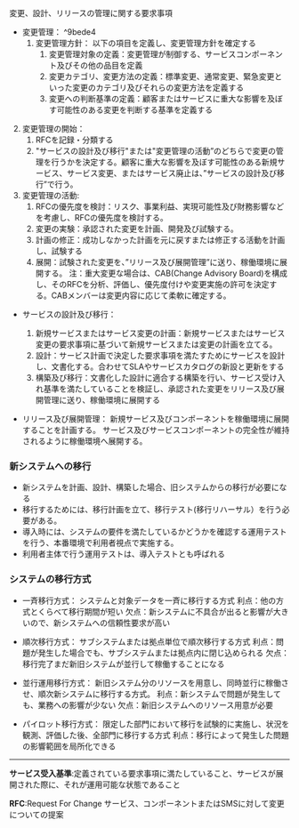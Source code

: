 変更、設計、リリースの管理に関する要求事項
- 変更管理： ^9bede4
  1. 変更管理方針：
     以下の項目を定義し、変更管理方針を確定する
     1) 変更管理対象の定義：変更管理が制御する、サービスコンポーネント及びその他の品目を定義
     2) 変更カテゴリ、変更方法の定義：標準変更、通常変更、緊急変更といった変更のカテゴリ及びそれらの変更方法を定義する
     3) 変更への判断基準の定義：顧客またはサービスに重大な影響を及ぼす可能性のある変更を判断する基準を定義する
 2. 変更管理の開始：
    1) RFCを記録・分類する
    2) "サービスの設計及び移行"または"変更管理の活動”のどちらで変更の管理を行うかを決定する。顧客に重大な影響を及ぼす可能性のある新規サービス、サービス変更、またはサービス廃止は、”サービスの設計及び移行”で行う。
 3. 変更管理の活動: 
    1) RFCの優先度を検討：リスク、事業利益、実現可能性及び財務影響などを考慮し、RFCの優先度を検討する。
    2) 変更の実験：承認された変更を計画、開発及び試験する。
    3) 計画の修正：成功しなかった計画を元に戻すまたは修正する活動を計画し、試験する
    4) 展開：試験された変更を、”リリース及び展開管理”に送り、稼働環境に展開する。
 注：重大変更な場合は、CAB(Change Advisory Board)を構成し、そのRFCを分析、評価し、優先度付けや変更実施の許可を決定する。CABメンバーは変更内容に応じて柔軟に確定する。

- サービスの設計及び移行：
  1. 新規サービスまたはサービス変更の計画：新規サービスまたはサービス変更の要求事項に基づいて新規サービスまたは変更の計画を立てる。
  2. 設計：サービス計画で決定した要求事項を満たすためにサービスを設計し、文書化する。合わせてSLAやサービスカタログの新設と更新をする
  3. 構築及び移行：文書化した設計に適合する構築を行い、サービス受け入れ基準を満たしていることを検証し、承認された変更をリリース及び展開管理に送り、稼働環境に展開する

- リリース及び展開管理：
  新規サービス及びコンポーネントを稼働環境に展開することを計画する。
  サービス及びサービスコンポーネントの完全性が維持されるように稼働環境へ展開する。

### 新システムへの移行
- 新システムを計画、設計、構築した場合、旧システムからの移行が必要になる
- 移行するためには、移行計画を立て、移行テスト(移行リハーサル）を行う必要がある。
- 導入時には、システムの要件を満たしているかどうかを確認する運用テストを行う、本番環境で利用者視点で実施する。
- 利用者主体で行う運用テストは、導入テストとも呼ばれる

### システムの移行方式
- 一斉移行方式：
  システムと対象データを一斉に移行する方式
  利点：他の方式とくらべて移行期間が短い
  欠点：新システムに不具合が出ると影響が大きいので、新システムへの信頼性要求が高い

- 順次移行方式：
  サブシステムまたは拠点単位で順次移行する方式
  利点：問題が発生した場合でも、サブシステムまたは拠点内に閉じ込められる
  欠点：移行完了まだ新旧システムが並行して稼働することになる

- 並行運用移行方式：
  新旧システム分のリソースを用意し、同時並行に稼働させ、順次新システムに移行する方式。
  利点：新システムで問題が発生しても、業務への影響が少ない
  欠点：新旧システムへのリソース用意が必要

- パイロット移行方式：
  限定した部門において移行を試験的に実施し、状況を観測、評価した後、全部門に移行する方式
  利点：移行によって発生した問題の影響範囲を局所化できる

--- 
**サービス受入基準**:定義されている要求事項に満たしていること、サービスが展開された際に、それが運用可能な状態であること

**RFC**:Request For Change サービス、コンポーネントまたはSMSに対して変更についての提案

